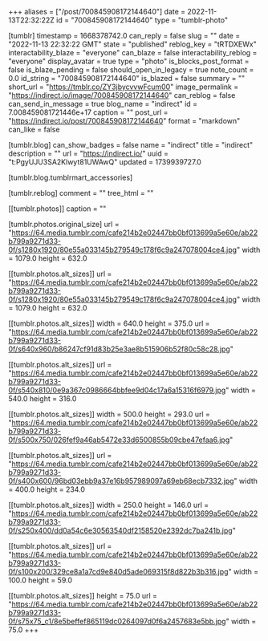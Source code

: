+++
aliases = ["/post/700845908172144640"]
date = 2022-11-13T22:32:22Z
id = "700845908172144640"
type = "tumblr-photo"

[tumblr]
timestamp = 1668378742.0
can_reply = false
slug = ""
date = "2022-11-13 22:32:22 GMT"
state = "published"
reblog_key = "tRTDXEWx"
interactability_blaze = "everyone"
can_blaze = false
interactability_reblog = "everyone"
display_avatar = true
type = "photo"
is_blocks_post_format = false
is_blaze_pending = false
should_open_in_legacy = true
note_count = 0.0
id_string = "700845908172144640"
is_blazed = false
summary = ""
short_url = "https://tmblr.co/ZY3jbycvvwFcum00"
image_permalink = "https://indirect.io/image/700845908172144640"
can_reblog = false
can_send_in_message = true
blog_name = "indirect"
id = 7.008459081721446e+17
caption = ""
post_url = "https://indirect.io/post/700845908172144640"
format = "markdown"
can_like = false

[tumblr.blog]
can_show_badges = false
name = "indirect"
title = "indirect"
description = ""
url = "https://indirect.io/"
uuid = "t:PgyUJU3SA2Klwyt81UWAwQ"
updated = 1739939727.0

[tumblr.blog.tumblrmart_accessories]

[tumblr.reblog]
comment = ""
tree_html = ""

[[tumblr.photos]]
caption = ""

[tumblr.photos.original_size]
url = "https://64.media.tumblr.com/cafe214b2e02447bb0bf013699a5e60e/ab22b799a9271d33-0f/s1280x1920/80e55a033145b279549c178f6c9a247078004ce4.jpg"
width = 1079.0
height = 632.0

[[tumblr.photos.alt_sizes]]
url = "https://64.media.tumblr.com/cafe214b2e02447bb0bf013699a5e60e/ab22b799a9271d33-0f/s1280x1920/80e55a033145b279549c178f6c9a247078004ce4.jpg"
width = 1079.0
height = 632.0

[[tumblr.photos.alt_sizes]]
width = 640.0
height = 375.0
url = "https://64.media.tumblr.com/cafe214b2e02447bb0bf013699a5e60e/ab22b799a9271d33-0f/s640x960/b86247cf91d83b25e3ae8b515906b52f80c58c28.jpg"

[[tumblr.photos.alt_sizes]]
url = "https://64.media.tumblr.com/cafe214b2e02447bb0bf013699a5e60e/ab22b799a9271d33-0f/s540x810/0e9a367c0986664bbfee9d04c17a6a15316f6979.jpg"
width = 540.0
height = 316.0

[[tumblr.photos.alt_sizes]]
width = 500.0
height = 293.0
url = "https://64.media.tumblr.com/cafe214b2e02447bb0bf013699a5e60e/ab22b799a9271d33-0f/s500x750/026fef9a46ab5472e33d6500855b09cbe47efaa6.jpg"

[[tumblr.photos.alt_sizes]]
url = "https://64.media.tumblr.com/cafe214b2e02447bb0bf013699a5e60e/ab22b799a9271d33-0f/s400x600/96bd03ebb9a37e16b957989097a69eb68ecb7332.jpg"
width = 400.0
height = 234.0

[[tumblr.photos.alt_sizes]]
width = 250.0
height = 146.0
url = "https://64.media.tumblr.com/cafe214b2e02447bb0bf013699a5e60e/ab22b799a9271d33-0f/s250x400/dd0a54c6e30563540df2158520e2392dc7ba241b.jpg"

[[tumblr.photos.alt_sizes]]
url = "https://64.media.tumblr.com/cafe214b2e02447bb0bf013699a5e60e/ab22b799a9271d33-0f/s100x200/329ce8a1a7cd9e840d5ade069315f8d822b3b316.jpg"
width = 100.0
height = 59.0

[[tumblr.photos.alt_sizes]]
height = 75.0
url = "https://64.media.tumblr.com/cafe214b2e02447bb0bf013699a5e60e/ab22b799a9271d33-0f/s75x75_c1/8e5beffef865119dc0264097d0f6a2457683e5bb.jpg"
width = 75.0
+++
